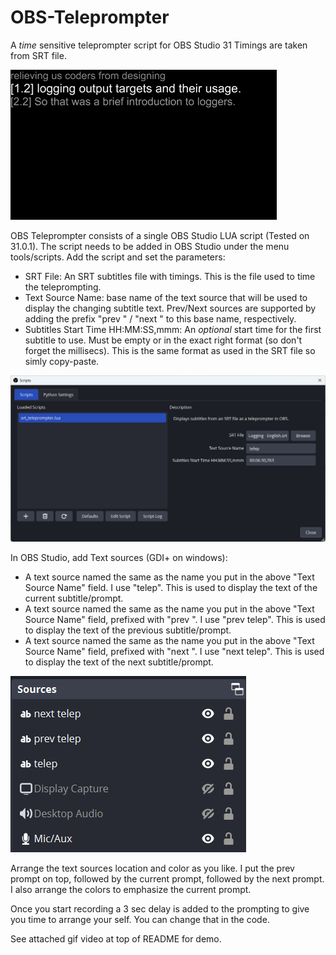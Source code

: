 # OBS-Teleprompter
A *time* sensitive teleprompter script for OBS Studio 31
Timings are taken from SRT file.

![Demo](demo/obs_teleprompter_demo.gif)

OBS Teleprompter consists of a single OBS Studio LUA script (Tested on 31.0.1).
The script needs to be added in OBS Studio under the menu tools/scripts.
Add the script and set the parameters:
+ SRT File: An SRT subtitles file with timings. This is the file used to time the teleprompting.
+ Text Source Name: base name of the text source that will be used to display the changing subtitle text.
  Prev/Next sources are supported by adding the prefix "prev " / "next " to this base name, respectively.
+ Subtitles Start Time HH:MM:SS,mmm: An *optional* start time for the first subtitle to use. Must be empty or in the exact right format (so don't forget the millisecs).
  This is the same format as used in the SRT file so simly copy-paste.

![Adding Script and Setting Parameters](demo/obs_studio_script_parameters.png)

In OBS Studio, add Text sources (GDI+ on windows):
+ A text source named the same as the name you put in the above "Text Source Name" field. I use "telep". This is used to display the text of the current subtitle/prompt.
+ A text source named the same as the name you put in the above "Text Source Name" field, prefixed with "prev ". I use "prev telep". This is used to display the text of the previous subtitle/prompt.
+ A text source named the same as the name you put in the above "Text Source Name" field, prefixed with "next ". I use "next telep". This is used to display the text of the next subtitle/prompt.

![Text Source when base Source Name is telep](demo/obs_studio_teleprompter_sources_setup.png)

Arrange the text sources location and color as you like. I put the prev prompt on top, followed by the current prompt, followed by the next prompt. I also arrange the colors to emphasize the current prompt.

Once you start recording a 3 sec delay is added to the prompting to give you time to arrange your self. You can change that in the code.

See attached gif video at top of README for demo.
